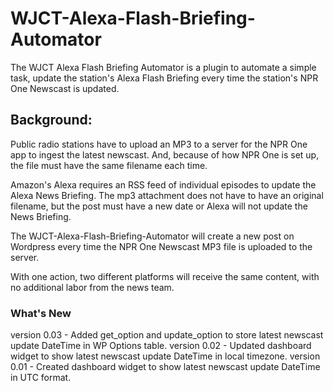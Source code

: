 # WJCT-Alexa-Flash-Briefing-Automator

The WJCT Alexa Flash Briefing Automator is a plugin to automate a simple task, update the station's Alexa Flash Briefing every time the station's NPR One Newscast is updated.

## Background:

Public radio stations have to upload an MP3 to a server for the NPR One app to ingest the latest newscast.
And, because of how NPR One is set up, the file must have the same filename each time.

Amazon's Alexa requires an RSS feed of individual episodes to update the Alexa News Briefing. The mp3 attachment does not have to have an original filename, but the post must have a new date or Alexa will not update the News Briefing.

The WJCT-Alexa-Flash-Briefing-Automator will create a new post on Wordpress every time the NPR One Newscast MP3 file is uploaded to the server.

With one action, two different platforms will receive the same content, with no additional labor from the news team.

### What's New

version 0.03 - Added get_option and update_option to store latest newscast update DateTime in WP Options table.
version 0.02 - Updated dashboard widget to show latest newscast update DateTime in local timezone.
version 0.01 - Created dashboard widget to show latest newscast update DateTime in UTC format.
